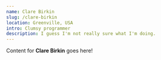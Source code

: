 ```yaml
---
name: Clare Birkin
slug: /clare-birkin
location: Greenville, USA
intro: Clumsy programmer
description: I guess I'm not really sure what I'm doing.
---
```

Content for **Clare Birkin** goes here!